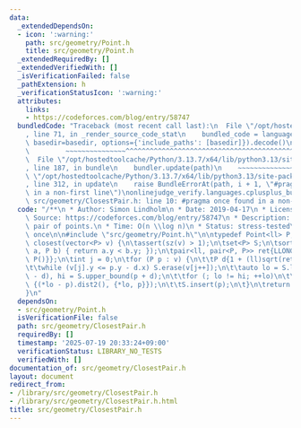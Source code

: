 ```yaml
---
data:
  _extendedDependsOn:
  - icon: ':warning:'
    path: src/geometry/Point.h
    title: src/geometry/Point.h
  _extendedRequiredBy: []
  _extendedVerifiedWith: []
  _isVerificationFailed: false
  _pathExtension: h
  _verificationStatusIcon: ':warning:'
  attributes:
    links:
    - https://codeforces.com/blog/entry/58747
  bundledCode: "Traceback (most recent call last):\n  File \"/opt/hostedtoolcache/Python/3.13.7/x64/lib/python3.13/site-packages/onlinejudge_verify/documentation/build.py\"\
    , line 71, in _render_source_code_stat\n    bundled_code = language.bundle(stat.path,\
    \ basedir=basedir, options={'include_paths': [basedir]}).decode()\n          \
    \         ~~~~~~~~~~~~~~~^^^^^^^^^^^^^^^^^^^^^^^^^^^^^^^^^^^^^^^^^^^^^^^^^^^^^^^^^^^^^^^^^^\n\
    \  File \"/opt/hostedtoolcache/Python/3.13.7/x64/lib/python3.13/site-packages/onlinejudge_verify/languages/cplusplus.py\"\
    , line 187, in bundle\n    bundler.update(path)\n    ~~~~~~~~~~~~~~^^^^^^\n  File\
    \ \"/opt/hostedtoolcache/Python/3.13.7/x64/lib/python3.13/site-packages/onlinejudge_verify/languages/cplusplus_bundle.py\"\
    , line 312, in update\n    raise BundleErrorAt(path, i + 1, \"#pragma once found\
    \ in a non-first line\")\nonlinejudge_verify.languages.cplusplus_bundle.BundleErrorAt:\
    \ src/geometry/ClosestPair.h: line 10: #pragma once found in a non-first line\n"
  code: "/**\n * Author: Simon Lindholm\n * Date: 2019-04-17\n * License: CC0\n *\
    \ Source: https://codeforces.com/blog/entry/58747\n * Description: Finds the closest\
    \ pair of points.\n * Time: O(n \\log n)\n * Status: stress-tested\n */\n#pragma\
    \ once\n\n#include \"src/geometry/Point.h\"\n\ntypedef Point<ll> P;\npair<P, P>\
    \ closest(vector<P> v) {\n\tassert(sz(v) > 1);\n\tset<P> S;\n\tsort(all(v), [](P\
    \ a, P b) { return a.y < b.y; });\n\tpair<ll, pair<P, P>> ret{LLONG_MAX, {P(),\
    \ P()}};\n\tint j = 0;\n\tfor (P p : v) {\n\t\tP d{1 + (ll)sqrt(ret.first), 0};\n\
    \t\twhile (v[j].y <= p.y - d.x) S.erase(v[j++]);\n\t\tauto lo = S.lower_bound(p\
    \ - d), hi = S.upper_bound(p + d);\n\t\tfor (; lo != hi; ++lo)\n\t\t\tret = min(ret,\
    \ {(*lo - p).dist2(), {*lo, p}});\n\t\tS.insert(p);\n\t}\n\treturn ret.second;\n\
    }\n"
  dependsOn:
  - src/geometry/Point.h
  isVerificationFile: false
  path: src/geometry/ClosestPair.h
  requiredBy: []
  timestamp: '2025-07-19 20:33:24+09:00'
  verificationStatus: LIBRARY_NO_TESTS
  verifiedWith: []
documentation_of: src/geometry/ClosestPair.h
layout: document
redirect_from:
- /library/src/geometry/ClosestPair.h
- /library/src/geometry/ClosestPair.h.html
title: src/geometry/ClosestPair.h
---
```


